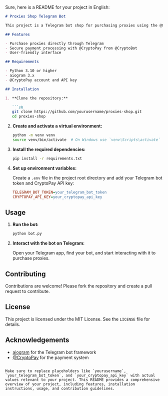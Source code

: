 Sure, here is a README for your project in English:

```markdown
# Proxies Shop Telegram Bot

This project is a Telegram bot shop for purchasing proxies using the @CryptoPay payment system from @CryptoBot. The bot is written in Python 3.10 and utilizes the aiogram 3.x library.

## Features

- Purchase proxies directly through Telegram
- Secure payment processing with @CryptoPay from @CryptoBot
- User-friendly interface

## Requirements

- Python 3.10 or higher
- aiogram 3.x
- @CryptoPay account and API key

## Installation

1. **Clone the repository:**

   ```sh
   git clone https://github.com/yourusername/proxies-shop.git
   cd proxies-shop
   ```

2. **Create and activate a virtual environment:**

   ```sh
   python -m venv venv
   source venv/bin/activate  # On Windows use `venv\Scripts\activate`
   ```

3. **Install the required dependencies:**

   ```sh
   pip install -r requirements.txt
   ```

4. **Set up environment variables:**

   Create a `.env` file in the project root directory and add your Telegram bot token and CryptoPay API key:

   ```ini
   TELEGRAM_BOT_TOKEN=your_telegram_bot_token
   CRYPTOPAY_API_KEY=your_cryptopay_api_key
   ```

## Usage

1. **Run the bot:**

   ```sh
   python bot.py
   ```

2. **Interact with the bot on Telegram:**

   Open your Telegram app, find your bot, and start interacting with it to purchase proxies.

## Contributing

Contributions are welcome! Please fork the repository and create a pull request to contribute.

## License

This project is licensed under the MIT License. See the `LICENSE` file for details.

## Acknowledgements

- [aiogram](https://github.com/aiogram/aiogram) for the Telegram bot framework
- [@CryptoPay](https://github.com/CryptoBot) for the payment system

```

Make sure to replace placeholders like `yourusername`, `your_telegram_bot_token`, and `your_cryptopay_api_key` with actual values relevant to your project. This README provides a comprehensive overview of your project, including features, installation instructions, usage, and contribution guidelines.
